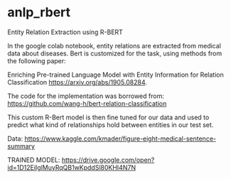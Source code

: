 # anlp_rbert
Entity Relation Extraction using R-BERT




In the google colab notebook, entity relations are extracted from medical data about diseases.
Bert is customized for the task, using methods from the following paper:

Enriching Pre-trained Language Model with Entity Information for Relation Classification https://arxiv.org/abs/1905.08284.

The code for the implementation was borrowed from: https://github.com/wang-h/bert-relation-classification

This custom R-Bert model is then fine tuned for our data and used to predict what kind of relationships hold between entities in our test set.


Data: https://www.kaggle.com/kmader/figure-eight-medical-sentence-summary


TRAINED MODEL: https://drive.google.com/open?id=1D12EiIglMuyRqQB1wKpddSl80KHI4N7N
